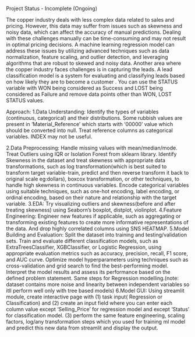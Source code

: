    Project Status - Incomplete (Ongoing)

   The copper industry deals with less complex data related to sales and pricing. However, this data may suffer from issues such as skewness and noisy data, which can affect the accuracy of manual predictions. Dealing with these challenges manually can be time-consuming and may not result in optimal pricing decisions. A machine learning regression model can address these issues by utilizing advanced techniques such as data normalization, feature scaling, and outlier detection, and leveraging algorithms that are robust to skewed and noisy data. 
Another area where the copper industry faces challenges is in capturing the leads. A lead classification model is a system for evaluating and classifying leads based on how likely they are to become a customer . You can use the STATUS variable with WON being considered as Success and LOST being considered as Failure and remove data points other than WON, LOST STATUS values.


Approach: 
1.Data Understanding: Identify the types of variables (continuous, categorical) and their distributions. Some rubbish values are present in ‘Material_Reference’ which starts with ‘00000’ value which should be converted into null. Treat reference columns as categorical variables. INDEX may not be useful.

2.Data Preprocessing: 
  Handle missing values with mean/median/mode.
  Treat Outliers using IQR or Isolation Forest from sklearn library.
  Identify Skewness in the dataset and treat skewness with appropriate data transformations, such as log transformation(which is best suited to transform target variable-train, predict and then reverse transform it back to original scale eg:dollars), boxcox transformation, or other techniques, to handle high skewness in continuous variables.
  Encode categorical variables using suitable techniques, such as one-hot encoding, label encoding, or ordinal encoding, based on their nature and relationship with the target variable.
3.EDA: Try visualizing outliers and skewness(before and after treating skewness) using Seaborn’s boxplot, distplot, violinplot.
4.Feature Engineering: Engineer new features if applicable, such as aggregating or transforming existing features to create more informative representations of the data. And drop highly correlated columns using SNS HEATMAP.
5.Model Building and Evaluation:
  Split the dataset into training and testing/validation sets. 
  Train and evaluate different classification models, such as ExtraTreesClassifier, XGBClassifier, or Logistic Regression, using appropriate evaluation metrics such as accuracy, precision, recall, F1 score, and 
  AUC curve. 
  Optimize model hyperparameters using techniques such as cross-validation and grid search to find the best-performing model.
  Interpret the model results and assess its performance based on the defined problem statement.
  Same steps for Regression modelling.(note: dataset contains more noise and linearity between independent variables so itll perform well only with tree based models)
6.Model GUI: Using streamlit module, create interactive page with
   (1) task input( Regression or Classification) and 
   (2) create an input field where you can enter each column value except ‘Selling_Price’ for regression model and  except ‘Status’ for classification model. 
   (3) perform the same feature engineering, scaling factors, log/any transformation steps which you used for training ml model and predict this new data from streamlit and display the output.
